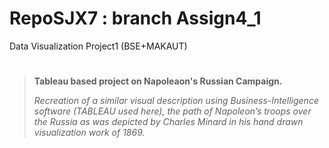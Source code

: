 # RepoSJX7 : branch Assign4_1
Data Visualization Project1 (BSE+MAKAUT)
#
>**Tableau based project on Napoleaon's Russian Campaign.**
>
>_Recreation of a similar visual description using Business-Intelligence software (TABLEAU used here), the path of Napoleon’s troops over the Russia as was depicted by Charles Minard in his hand drawn visualization work of 1869._
